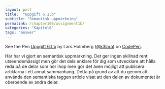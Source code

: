 ```yaml
---
layout: post
title:  "Uppgift 6.1.b"
subtitle: "Semantisk uppmärkning"
permalink: /chapter106/assignment1b/
categories: "Kapitel6"
tags: "answer"
---
```

<p data-height="600" data-theme-id="light" data-slug-hash="GWYdVa" data-default-tab="html,result" data-user="k3lara" data-embed-version="2" data-pen-title="Uppgift 6.1.b" class="codepen">See the Pen <a href="http://codepen.io/k3lara/pen/GWYdVa/">Uppgift 6.1.b</a> by Lars Holmberg (<a href="http://codepen.io/k3lara">@k3lara</a>) on <a href="http://codepen.io">CodePen</a>.</p>
<script async src="https://production-assets.codepen.io/assets/embed/ei.js"></script>
<figcaption>Här har vi gjort en semantisk uppmärkning. Det ger ingen skillnad rent utseendemässigt men gör det dels enklare för dig som utvecklare att hålla reda på de delar som hör ihop men gör det även möjligt att publicera artiklarna i ett annat sammanhang. Detta på grund av att du genom att använda den semantiska taggen article visat att den delen av dokumentet är oberoende av andra delar.</figcaption>
